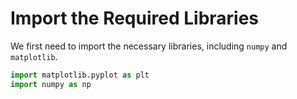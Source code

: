 # Import the Required Libraries

We first need to import the necessary libraries, including `numpy` and `matplotlib`.

```python
import matplotlib.pyplot as plt
import numpy as np
```
